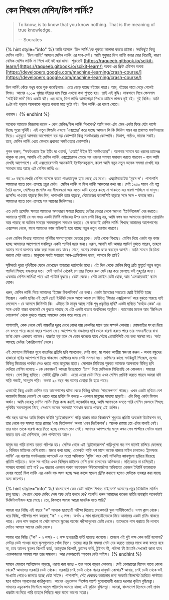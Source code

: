 # কেন শিখবেন মেশিন/ডিপ লার্নিং?

> To know, is to know that you know nothing. That is the meaning of true knowledge.
>
> -- Socrates

{% hint style="info" %}
আমি আসলে 'ডিপ লার্নিং'কে শুরুতে আলাদা করতে চাইনা। সবকিছুই কিন্তু মেশিন লার্নিং। 'ডিপ লার্নিং' আসলে মেশিন লার্নিং এর সাব-সেট। আমি শুধুমাত্র ডিপ লার্নিং বলার ঘোর বিরোধী, কারণ বেসিক মেশিন লার্নিং না শিখে এই বই ধরা মানা। শুরুতেই [https://raqueeb.gitbook.io/scikit-learn/](https://raqueeb.gitbook.io/scikit-learn/) অথবা এর প্রিন্ট এডিশন অথবা [https://developers.google.com/machine-learning/crash-course/](https://developers.google.com/machine-learning/crash-course/)

ডিপ লার্নিং কেঁচে গণ্ডূষ করে শুরু করেছিলাম। এতে বেড়ে যাচ্ছে বইয়ের পাতা। আর, বইয়ের পাতা বেড়ে গেলেই বিপদ। আগের ২০০+ পৃষ্ঠার বইয়ের দাম নিয়ে এখনো কথা শুনতে হয়। তাই এই বুদ্ধি। মাঝখানে লিখে ফেললাম 'সাইকিট লার্ন' দিয়ে একটা বই। এর মানে, ডিপ লার্নিং আগাগোড়া শিখতে চাইলে লাগবে দুই বই। দুই কিস্তি। আমি ৪০টা বই পড়লে আপনাকে পড়তে বলবো মাত্র দুটো বই। ডিপ লার্নিং এর ধারণা পেতে। 

ধন্যবাদ। 
{% endhint %}

অনেকে আমাকে জিজ্ঞাসা করেন - কেন মেশিন/ডিপ লার্নিং শিখবেন? আমি বলব এটা এমন একটা ফিল্ড যেটা পাল্টে দিচ্ছে পুরো পৃথিবী। এই নতুন ফিল্ডটা এখনো ‘এক্সপ্লোর’ করে যাচ্ছে আসলে কি কি জিনিস সম্ভব নয় প্রথাগত সফটওয়্যার দিয়ে। এমুহুর্তে আপনার আশেপাশে বড় বড় কোম্পানি কিন্তু সফটওয়্যার কোম্পানি। বিকাশ, পাঠাও, দারাজ সবাই। তবে, মেশিন লার্নিং খেয়ে ফেলবে প্রথাগত সফটওয়্যার কোম্পানি।

গুগল করুন, “সফটওয়্যার ইজ ইটিং দ্য ওয়ার্ল্ড, ‘এআই’ উইল ইট সফটওয়্যার”। আপনার সামনে যত ধরনের চ্যালেঞ্জ থাকুক না কেন, আপনি এই মেশিন লার্নিং এক্সপ্লোরেশন মোডে সব ধরনের সমস্যা সমাধান করতে পারবেন - বলে আমি দেখছি আশেপাশে। এই এক্সপ্লোরেশনটা অনেকটাই ইন্টেলেকচুয়াল, কারণ আমি নতুন নতুন অনেক সমস্যা দেখছি যার সমাধান মাত্র আছে এই মেশিন লার্নিং এ।

গত ১০ বছরে দেখছি মেশিন আসলে কতো পাওয়ারফুল হয়ে গেছে এর মধ্যে। এক্সটেনডেটেড 'মুরস ল'। পাশাপাশি আমাদের হাতে চলে এসেছে প্রচুর ডেটা। মেশিন লার্নিং বা ডিপ লার্নিং আজকের কথা নয়। সেই ১৯৫০ সালে এই গল্প তৈরি হলেও, মেশিনের প্রসেসিং এর সীমাবদ্ধতা আর এতো ডাটা হাতের কাছে না থাকাতে এর ধারণা পাচ্ছিল না মানুষ। প্রসেসিং পাওয়ার বাড়ছে দিন দিন, পাশাপাশি র‌্যাম বাড়ছে, স্টোরেজের ক্যাপাসিটি বাড়ছে সঙ্গে সঙ্গে - কমছে দাম। আমাদের হাতে চলে এসেছে সব সম্ভবের জিনিসপত্র।

এত ডেটা প্রসেসিং ক্ষমতা আমাদের অসাধারণ ক্ষমতা দিয়েছে ডেটার ভেতর থেকে অদেখা ‘ইন্টেলিজেন্স’ বের করতে। আমাদের পৃথিবী যে সব সময় একটা নির্দিষ্ট লজিকের উপর চলে সেটা কিন্তু নয়, আমি বলব বরং আমাদের প্রথাগত প্রোগ্রামিং আর পারছে না বর্তমান সময়ের সমস্যাগুলো সমাধান করতে। সে কারণেই মেশিন লার্নিং শিখছে আমাদের আশেপাশের এক্সাম্পল থেকে, ফলে আমাদের কাজ মডিফাই হয়ে যাচ্ছে নতুন নতুন ধারণার কারণে।

এখন মেশিন শিখছে আমাদের পৃথিবীর সমস্যাগুলোর ভেতরে ঢুকে। ডেটা থেকে শিখছে। মেশিন দিয়ে একটা বড় কাজ হচ্ছে আমাদের আশেপাশে সবকিছুর একটা প্যাটার্ন ধরার জন্য। ধরুন, আপনি যদি আমার প্যাটার্ন বুঝতে পারেন, তাহলে আমার সাথে আপনার কাজ করা সহজ হয়ে যাবে। মানে, আমার মাথাকে হ্যাক করছেন আপনি। আমি সামনে কি চিন্তা করবো সেটা ধরতে। মানুষকে সবাই সবচেয়ে আন-প্রেডিক্টেবল ভাবে, আসলে কি তাই?

সৃষ্টিকর্তা পুরো পৃথিবীকে ফেলে রেখেছেন হাজারো প্যাটার্নের মধ্যে। এই দিক থেকে মেশিন কিন্তু প্রতি মুহূর্তে নতুন নতুন প্যাটার্ন শিখছে বাচ্চাদের মত। সেই প্যাটার্ন থেকেই সে তার নিজের রুল সেট বের করে ফেলছে ওই মুহূর্তের জন্য। একমাত্র মেশিন লার্নিংই পারে এই প্যাটার্ন বুঝতে। ডেটা থেকে। সেটা ক্রাইম ডেটা হোক, আর 'এমআরআই' স্ক্যান হোক।

ধরুন, মেশিন লার্নিং দিয়ে আমাদের ‘ইমেজ রিকগনিশন’ এর কথা। একটা ইমেজের সবচেয়ে ছোট্ট ইউনিট হচ্ছে পিক্সেল। একটা ছবির এই ছোট ছোট ইউনিট থেকে আস্তে আস্তে সে বিভিন্ন ‘ফিচার এক্সট্রাকশন’ করে বুঝতে পারছে হাই লেভেলে - যে আসলে জিনিসটা কি। এটাতে কি মানুষ আছে নাকি শুধু প্রকৃতির ছবি? একটা ছবিতে ‘বার্থডে কেক’ এর সঙ্গে একটা বাচ্চা থাকলেই সে বুঝতে পারছে যে এটা একটা বাচ্চার জন্মদিনের অনুষ্ঠান। ক্যামেরার মডেল আর ‘জিপিএস লোকেশন’ থেকে বুঝতে পারছে সমাজের কোন স্তরে আছে সে। 

পাশাপাশি, কেক থেকে সেই বাচ্চাটির দূরত্ব দেখে বোঝা যায় কেকটার সাথে তার সম্পর্ক কোথায়। মোমবাতির সংখ্যা দিয়ে সে বলতে পারে কতো বছরে পড়লো সে। আশেপাশের বাচ্চাদের ছবি থেকে ধারণা করতে পারে তার সমবয়সীদের বাবা মা’রা কোন এলাকায় থাকেন। বাচ্চাটা বড় হলে সে কোন কলেজে যাবে সেটার প্রোবাবিলিটি বের করা সমস্যা নয়। সবই আসছে ডেটার ‘কোরিলেশন’ থেকে। 

এই সোশ্যাল মিডিয়ার যুগে বাচ্চাটার প্রতিটা ছবি আপলোড, সেটা বাবা, মা অথবা আত্মীয় স্বজনরা করুন - অথবা বন্ধুদের হাজারো ছবির আশেপাশে দিয়ে থাকলেও মেশিনের জন্য সেটা সমস্যা নয়। মেশিনের কাছে সবকিছুই পিক্সেল, মুখের বিভিন্ন ফিচারের পার্থক্য সেও ধরতে পারে মানুষের মতো। সোশ্যাল মিডিয়ার শুরুতে আমাকে আপনাকে বিভিন্ন ছবি দেখিয়ে মেশিন বলেছে - কে কোনজন? আমরা ইচ্ছেমতো ‘ট্যাগ’ দিয়ে মেশিনকে শিখিয়েছি কে কোনজন। সময়ের সাথে। বেশ কিছু ছবিতে। সেটাই ট্রেনিং ডেটা। এতো এতো ডেটা নিয়ে এখন মেশিন প্রেডিক্ট করতে পারবে আমরা যদি দাড়ি গজাই, সানগ্লাস পড়ি। অথবা ২০ বছর পর আমার চেহারা কি হতে পারে।

এভাবেই কিন্তু একটা মেশিন তার আশেপাশের ঘটনা থেকে বিভিন্ন ঘটনার ‘পারসেপশন’ পাচ্ছে। এখন একটা ছবিতে বেশ কয়েকটা ফিচার থেকেই সে ধরতে পারে ছবিটা কি বলছে - একজন মানুষের সাহায্য ছাড়াই। এটা কিন্তু একটা বিশাল অর্জন। আমি যেহেতু মেশিন লার্নিং নিয়ে কাজ করছি অনেকদিন ধরে, আমি আপনাকে বলতে পারি মেশিন যেভাবে শিখছে পৃথিবীর সমস্যাগুলো নিয়ে, সেখানে অনেক সমস্যাই সমাধান করতে পারছে এই মেশিন। 

পাঁচ বছর আগেও আমি বিশ্বাস করিনি ‘ড্রাইভারলেস’ গাড়ি রাস্তায় নামে কিভাবে? শুধুমাত্র প্রতিটা অবজেক্ট ডিটেকশন নয়, তার থেকে বড় সমস্যা হচ্ছে রাস্তার ‘এজ ডিটেকশন’ অথবা ‘লেন ডিটেকশন’। অনেক রাস্তায় তো এটার বালাই নেই। তার মানে তাকে ধারণা করে নিতে হচ্ছে যেখানে লেন নেই। আপনার আশপাশের মানুষ কখন লেন পাল্টাবে সেটাও ধারণা করতে হবে এই মেশিনকে, লেন পাল্টানোর আগে। 

মানুষ যত গাড়ি চালায় ততো পরিপক্ক হয়। সেদিক থেকে এই ‘ড্রাইভারলেস’ গাড়িগুলো গত দশ মাসেই চালিয়ে ফেলেছে ২ বিলিয়ন মাইলের বেশি রাস্তা। মজার কথা হচ্ছে, একেকটা গাড়ি দশ মাসে কয়েক হাজার মাইল চালালেও ‘ট্রানস্ফার লার্নিং’ এর ধারণায় সফটওয়্যার আপডেট এর মতো অভিজ্ঞতা ‘পুলিং’ করে সেই সম্মিলিত জ্ঞানগুলো ছড়িয়ে দিয়েছে প্রতিটা গাড়িতে। ফলে সব গাড়ির এখন বিলিয়ন মাইলের বেশি রাস্তা চালানোর অভিজ্ঞতা। সত্যিকারে না চালিয়েই। অসম্ভব ব্যাপার! তাই না? ৫০ বছরের একজন অথবা কয়েকজন নিউরোসার্জনের অভিজ্ঞতা একজন ইন্টার্নি ডাক্তারকে দেবার মতো! ডিপ লার্নিং এর একটা বড় অংশ হচ্ছে অন্য কাজে মডেল ট্রেনিং করানো হলেও সেটাকে ব্যবহার করা যাচ্ছে অন্য জায়গায়। 

{% hint style="info" %}
বাংলাদেশে কেন ডেটা সাইন্স শিখতে চাইবেন? আমাদের প্রচুর ডিজিটাল সার্ভিস চালু হচ্ছে। সেখানে থেকে মেকিং সেন্স অফ ডেটা করবে কে? আপনি! ধরুন আমাদের কলেজ ভর্তির ব্যবস্থাটা অনেকটাই ডিজিটালাইজড হয়ে গেছে। তো, কিভাবে আমরা আরো মানবিক হতে পারি?

আমরা ধরে নিচ্ছি এই বছরে "ক" সংখ্যক ছাত্রছাত্রী পরীক্ষা দিয়েছে সেকেন্ডারি স্কুল সার্টিফিকেটে। দশম ক্লাস থেকে। ধরে নিচ্ছি, পরীক্ষায় পাশ করেছে "ক" - ২ লক্ষ। অর্থাৎ ২ লাখ ছাত্রছাত্রীদেরকে নিয়ে আমাদের একটা প্লানিং থাকতে পারে। কেন পাস করলো না সেটা আসবে স্কুলের আগের পরীক্ষাগুলোর ডেটা থেকে। তাদেরকে পাস করাতে কি লাগবে সেটাও আসবে আগের ডেটা থেকে। 

আবার ধরে নিচ্ছি \("ক" - ২ লক্ষ\) - ২ লক্ষ ছাত্রছাত্রী ভর্তি হয়েছে কলেজে। তাহলে এই দুই লক্ষ কেন ভর্তি হলোনা? সেটার ডেটা পাওয়া যাবে স্কুলগুলোতে খোঁজ নিলে। তাদের কার কি সমস্যা সেটা বের করতে তাদের সাথে কথা বলতে হবে না, তার আগের স্কুলের রিপোর্ট কার্ড, অ্যানুয়াল রিপোর্ট, ক্লাসের ভর্তি, টুইশন ফী, পরিক্ষা ফী ইত্যাদি দেখলেই জানা যাবে একেকজনের সমস্যা আর তার সমাধান। আর সেকারণেই পড়বেন ডেটা সাইন্স। 
{% endhint %}

সামনে যেভাবে অটোমেশন বাড়ছে, ধারণা করা হচ্ছে - তার সাথে বাড়বে বেকারত্ব। সেই বেকারত্বের হিসেব পাবো কোথা থেকে? আমাদের সরকারি ডেটা থেকে। সরকারি সেই ডেটা থেকে পড়ার মানুষটা কোথায়? আবার, সেই ডেটা থেকে ওই সংখ্যাটা পেতেও জানতে হচ্ছে ডেটা সাইন্স। পাশাপাশি, সেই বেকারত্ব কমানোর জন্য দরকারি স্কিলসেট তৈরিতে পাল্টাতে হবে বর্তমান পড়ালেখার কারিকুলাম। আগের এডুকেশন সিস্টেম পাল্টে  যুগোপযোগী করতে দরকার কৃত্রিম বুদ্ধিমত্ত্বা। সামনের এডুকেশন সিস্টেমে আমূল পরিবর্তন আনতে যাচ্ছে এই কৃত্রিম বুদ্ধিমত্ত্বা। আমরা, বাংলাদেশ হিসেবে সেই প্রথম ধাক্কাটা না নিতে পারি তাহলে পিছিয়ে পড়ে যাবো আগের মতো। 

